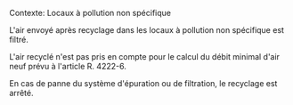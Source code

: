 Contexte: Locaux à pollution non spécifique

L'air envoyé après recyclage dans les locaux à pollution non spécifique est filtré.

L'air recyclé n'est pas pris en compte pour le calcul du débit minimal d'air neuf prévu à l'article R. 4222-6.

En cas de panne du système d'épuration ou de filtration, le recyclage est arrêté.